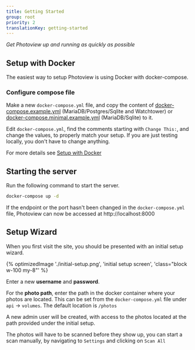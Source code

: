 ```yaml
---
title: Getting Started
group: root
priority: 2
translationKey: getting-started
---
```


_Get Photoview up and running as quickly as possible_

## Setup with Docker

The easiest way to setup Photoview is using Docker with docker-compose.

### Configure compose file

Make a new `docker-compose.yml` file, and copy the content of [docker-compose.example.yml](https://github.com/photoview/photoview/blob/master/docker-compose%20example/docker-compose.example.yml) (MariaDB/Postgres/Sqlite and Watchtower) or [docker-compose.minimal.example.yml](https://github.com/photoview/photoview/blob/master/docker-compose%20example/docker-compose.minimal.example.yml) (MariaDB/Sqlite) to it.

Edit `docker-compose.yml`, find the comments starting with `Change This:`, and change the values, to properly match your setup. If you are just testing locally, you don't have to change anything.

For more details see [Setup with Docker](/en/docs/installation-docker/)

## Starting the server

Run the following command to start the server.

```bash
docker-compose up -d
```

If the endpoint or the port hasn't been changed in the `docker-compose.yml` file, Photoview can now be accessed at http://localhost:8000

## Setup Wizard

When you first visit the site, you should be presented with an initial setup wizard.

{% optimizedImage './initial-setup.png', 'initial setup screen', 'class="block w-100 my-8"' %}

Enter a new **username** and **password**.

For the **photo path**, enter the path in the docker container where your photos are located.
This can be set from the `docker-compose.yml` file under `api` -> `volumes`.
The default location is `/photos`

A new admin user will be created, with access to the photos located at the path provided under the initial setup.

The photos will have to be scanned before they show up, you can start a scan manually, by navigating to `Settings` and clicking on `Scan All`

